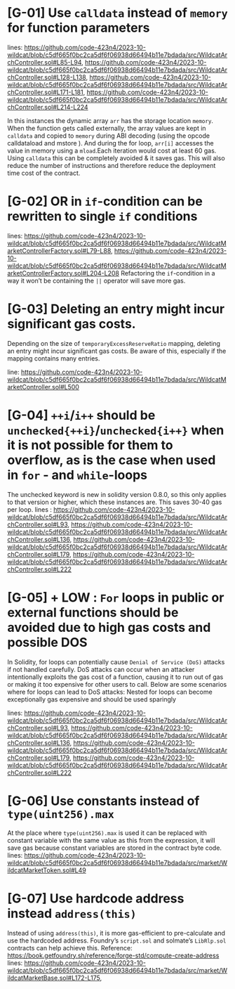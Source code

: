 # [G-01] Use `calldata` instead of `memory` for function parameters
lines: https://github.com/code-423n4/2023-10-wildcat/blob/c5df665f0bc2ca5df6f06938d66494b11e7bdada/src/WildcatArchController.sol#L85-L94,
https://github.com/code-423n4/2023-10-wildcat/blob/c5df665f0bc2ca5df6f06938d66494b11e7bdada/src/WildcatArchController.sol#L128-L138,
https://github.com/code-423n4/2023-10-wildcat/blob/c5df665f0bc2ca5df6f06938d66494b11e7bdada/src/WildcatArchController.sol#L171-L181,
https://github.com/code-423n4/2023-10-wildcat/blob/c5df665f0bc2ca5df6f06938d66494b11e7bdada/src/WildcatArchController.sol#L214-L224

In this instances the dynamic array `arr` has the storage location `memory`. When the function gets called externally, the array values are kept in `calldata` and copied to `memory` during ABI decoding (using the opcode calldataload and mstore ). And during the for loop, `arr[i]` accesses the value in memory using a `mload`.Each iteration would cost at least 60 gas. Using `calldata` this can be completely avoided & it saves gas. This will also reduce the number of instructions and therefore reduce the deployment time cost of the contract.

# [G-02] OR in `if`-condition can be rewritten to single `if` conditions
lines: https://github.com/code-423n4/2023-10-wildcat/blob/c5df665f0bc2ca5df6f06938d66494b11e7bdada/src/WildcatMarketControllerFactory.sol#L79-L88,
https://github.com/code-423n4/2023-10-wildcat/blob/c5df665f0bc2ca5df6f06938d66494b11e7bdada/src/WildcatMarketControllerFactory.sol#L204-L208
Refactoring the `if`-condition in a way it won’t be containing the `||` operator will save more gas.

# [G-03] Deleting an entry might incur significant gas costs.
Depending on the size of `temporaryExcessReserveRatio` mapping, deleting an entry might incur significant gas costs. Be aware of this, especially if the mapping contains many entries.

line: https://github.com/code-423n4/2023-10-wildcat/blob/c5df665f0bc2ca5df6f06938d66494b11e7bdada/src/WildcatMarketController.sol#L500

# [G-04] `++i`/`i++` should be `unchecked{++i}`/`unchecked{i++}` when it is not possible for them to overflow, as is the case when used in `for` - and `while`-loops
The unchecked keyword is new in solidity version 0.8.0, so this only applies to that version or higher, which these instances are. This saves 30-40 gas per loop.
lines : https://github.com/code-423n4/2023-10-wildcat/blob/c5df665f0bc2ca5df6f06938d66494b11e7bdada/src/WildcatArchController.sol#L93,
https://github.com/code-423n4/2023-10-wildcat/blob/c5df665f0bc2ca5df6f06938d66494b11e7bdada/src/WildcatArchController.sol#L136,
https://github.com/code-423n4/2023-10-wildcat/blob/c5df665f0bc2ca5df6f06938d66494b11e7bdada/src/WildcatArchController.sol#L179,
https://github.com/code-423n4/2023-10-wildcat/blob/c5df665f0bc2ca5df6f06938d66494b11e7bdada/src/WildcatArchController.sol#L222

# [G-05] + LOW : `For` loops in public or external functions should be avoided due to high gas costs and possible DOS
In Solidity, for loops can potentially cause `Denial of Service (DoS)` attacks if not handled carefully. DoS attacks can occur when an attacker intentionally exploits the gas cost of a function, causing it to run out of gas or making it too expensive for other users to call. Below are some scenarios where for loops can lead to DoS attacks: Nested for loops can become exceptionally gas expensive and should be used sparingly

lines: https://github.com/code-423n4/2023-10-wildcat/blob/c5df665f0bc2ca5df6f06938d66494b11e7bdada/src/WildcatArchController.sol#L93,
https://github.com/code-423n4/2023-10-wildcat/blob/c5df665f0bc2ca5df6f06938d66494b11e7bdada/src/WildcatArchController.sol#L136,
https://github.com/code-423n4/2023-10-wildcat/blob/c5df665f0bc2ca5df6f06938d66494b11e7bdada/src/WildcatArchController.sol#L179,
https://github.com/code-423n4/2023-10-wildcat/blob/c5df665f0bc2ca5df6f06938d66494b11e7bdada/src/WildcatArchController.sol#L222

# [G-06] Use constants instead of `type(uint256).max`
At the place where `type(uint256).max` is used it can be replaced with constant variable with the same value as this from the expression, it will save gas because constant variables are stored in the contract byte code.
lines: https://github.com/code-423n4/2023-10-wildcat/blob/c5df665f0bc2ca5df6f06938d66494b11e7bdada/src/market/WildcatMarketToken.sol#L49

# [G-07] Use hardcode address instead `address(this)`
Instead of using `address(this)`, it is more gas-efficient to pre-calculate and use the hardcoded address. Foundry’s `script.sol` and solmate’s `LibRlp.sol` contracts can help achieve this.
Reference: https://book.getfoundry.sh/reference/forge-std/compute-create-address
lines: https://github.com/code-423n4/2023-10-wildcat/blob/c5df665f0bc2ca5df6f06938d66494b11e7bdada/src/market/WildcatMarketBase.sol#L172-L175,


